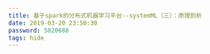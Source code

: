 ```yaml
---
title: 基于spark的分布式机器学习平台--systemML（三）：原理剖析
date: 2019-03-20 23:50:30
password: 5820688
tags: hide
---
```

